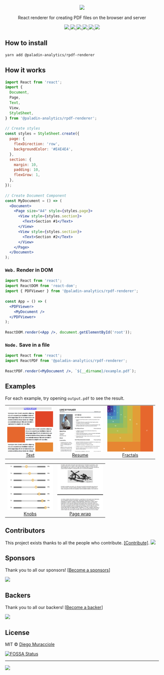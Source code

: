 <p align="center">
  <img src="https://user-images.githubusercontent.com/5600341/27505816-c8bc37aa-587f-11e7-9a86-08a2d081a8b9.png" height="280px">
  <p align="center">React renderer for creating PDF files on the browser and server<p>
  <p align="center">
    <a href="https://www.npmjs.com/package/@paladin-analytics/rpdf-renderer">
      <img src="https://img.shields.io/npm/v/@paladin-analytics/rpdf-renderer.svg" />
    </a>
    <a href="https://travis-ci.org/diegomura/react-pdf">
      <img src="https://img.shields.io/travis/diegomura/react-pdf.svg" />
    </a>
    <a href="https://github.com/diegomura/react-pdf/blob/master/LICENSE">
      <img src="https://img.shields.io/github/license/diegomura/react-pdf.svg" />
    </a>
    <a href="https://spectrum.chat/react-pdf">
      <img src="https://withspectrum.github.io/badge/badge.svg" />
    </a>
    <a href="https://github.com/prettier/prettier">
      <img src="https://img.shields.io/badge/styled_with-prettier-ff69b4.svg" />
    </a>
    <a href="https://app.fossa.com/projects/git%2Bgithub.com%2Ftaylorudell%2Freact-pdf?ref=badge_shield" alt="FOSSA Status"><img src="https://app.fossa.com/api/projects/git%2Bgithub.com%2Ftaylorudell%2Freact-pdf.svg?type=shield"/></a>
  </p>
</p>

## How to install

```sh
yarn add @paladin-analytics/rpdf-renderer
```

## How it works

```jsx
import React from 'react';
import {
  Document,
  Page,
  Text,
  View,
  StyleSheet,
} from '@paladin-analytics/rpdf-renderer';

// Create styles
const styles = StyleSheet.create({
  page: {
    flexDirection: 'row',
    backgroundColor: '#E4E4E4',
  },
  section: {
    margin: 10,
    padding: 10,
    flexGrow: 1,
  },
});

// Create Document Component
const MyDocument = () => (
  <Document>
    <Page size="A4" style={styles.page}>
      <View style={styles.section}>
        <Text>Section #1</Text>
      </View>
      <View style={styles.section}>
        <Text>Section #2</Text>
      </View>
    </Page>
  </Document>
);
```

### `Web.` Render in DOM

```jsx
import React from 'react';
import ReactDOM from 'react-dom';
import { PDFViewer } from '@paladin-analytics/rpdf-renderer';

const App = () => (
  <PDFViewer>
    <MyDocument />
  </PDFViewer>
);

ReactDOM.render(<App />, document.getElementById('root'));
```

### `Node.` Save in a file

```jsx
import React from 'react';
import ReactPDF from '@paladin-analytics/rpdf-renderer';

ReactPDF.render(<MyDocument />, `${__dirname}/example.pdf`);
```

## Examples

For each example, try opening `output.pdf` to see the result.

<table>
	<tbody>
		<tr>
			<td align="center" valign="top">
				<a href="https://github.com/diegomura/react-pdf/tree/master/packages/examples/src/text/">
					<img width="150" height="150" src="https://github.com/diegomura/react-pdf/blob/master/packages/examples/src/text/thumb.png?raw=true">
				</a>
				<br>
				<a href="https://github.com/diegomura/react-pdf/tree/master/packages/examples/src/text/">Text</a>
			</td>
			<td align="center" valign="top">
				<a href="https://github.com/diegomura/react-pdf/tree/master/packages/examples/src/resume/">
					<img width="150" height="150" src="https://github.com/diegomura/react-pdf/blob/master/packages/examples/src/resume/thumb.png?raw=true">
				</a>
				<br>
				<a href="https://github.com/diegomura/react-pdf/tree/master/packages/examples/src/resume/">Resume</a>
			</td>
			<td align="center" valign="top">
				<a href="https://github.com/diegomura/react-pdf/tree/master/packages/examples/src/fractals/">
					<img width="150" height="150" src="https://github.com/diegomura/react-pdf/blob/master/packages/examples/src/fractals/thumb.png?raw=true">
				</a>
				<br>
				<a href="https://github.com/diegomura/react-pdf/tree/master/packages/examples/src/fractals/">Fractals</a>
			</td>
		</tr>
	</tbody>
</table>
<table>
	<tbody>
		<tr>
			<td align="center" valign="top">
				<a href="https://github.com/diegomura/react-pdf/tree/master/packages/examples/src/knobs/">
					<img width="150" height="150" src="https://github.com/diegomura/react-pdf/blob/master/packages/examples/src/knobs/thumb.png?raw=true">
				</a>
				<br>
				<a href="https://github.com/diegomura/react-pdf/tree/master/packages/examples/src/knobs/">Knobs</a>
			</td>
			<td align="center" valign="top">
				<a href="https://github.com/diegomura/react-pdf/tree/master/packages/examples/src/pageWrap/">
					<img width="150" height="150" src="https://github.com/diegomura/react-pdf/blob/master/packages/examples/src/pageWrap/thumb.png?raw=true">
				</a>
				<br>
				<a href="https://github.com/diegomura/react-pdf/tree/master/packages/examples/src/pageWrap/">Page wrap</a>
			</td>
		</tr>
	</tbody>
</table>

## Contributors

This project exists thanks to all the people who contribute. [[Contribute]](CONTRIBUTING.md).
<a href="https://github.com/diegomura/react-pdf/graphs/contributors"><img src="https://opencollective.com/react-pdf/contributors.svg?width=890" /></a>

## Sponsors

Thank you to all our sponsors! [[Become a sponsors](https://opencollective.com/react-pdf#sponsors)]

<a href="https://opencollective.com/react-pdf#sponsors" target="_blank"><img src="https://opencollective.com/react-pdf/sponsors.svg?width=890"></a>

## Backers

Thank you to all our backers! [[Become a backer](https://opencollective.com/react-pdf#backer)]

<a href="https://opencollective.com/react-pdf#backers" target="_blank"><img src="https://opencollective.com/react-pdf/backers.svg?width=890"></a>

## License

MIT © [Diego Muracciole](http://github.com/diegomura)

[![FOSSA Status](https://app.fossa.com/api/projects/git%2Bgithub.com%2Ftaylorudell%2Freact-pdf.svg?type=large)](https://app.fossa.com/projects/git%2Bgithub.com%2Ftaylorudell%2Freact-pdf?ref=badge_large)

---

![](https://img.shields.io/npm/dt/@paladin-analytics/rpdf-renderer.svg?style=flat)
